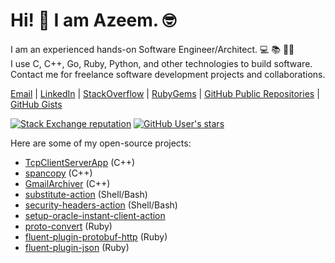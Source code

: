 # Hi! 👋 I am Azeem. 🤓

I am an experienced hands-on Software Engineer/Architect. 💻 📚 🏋️‍♂️  
I use C, C++, Go, Ruby, Python, and other technologies to build software.  
Contact me for freelance software development projects and collaborations.

[Email](mailto:azeem.sajid@gmail.com) |
[LinkedIn](https://www.linkedin.com/in/az33msajid) |
[StackOverflow](https://stackoverflow.com/users/7670262/azeem) |
[RubyGems](https://rubygems.org/profiles/iamAzeem) |
[GitHub Public Repositories](https://github.com/iamazeem?tab=repositories&q=&type=public&language=&sort=stargazers) |
[GitHub Gists](https://gist.github.com/iamAzeem)

[![Stack Exchange reputation](https://img.shields.io/stackexchange/stackoverflow/r/7670262?color=orange&label=StackOverflow&logo=stackoverflow&style=flat-square)](https://stackoverflow.com/users/7670262)
[![GitHub User's stars](https://img.shields.io/github/stars/iamazeem?color=green&label=GitHub%20Stars&logo=github&style=flat-square)](https://github.com/iamazeem?tab=repositories&q=&type=public&language=&sort=stargazers)

Here are some of my open-source projects:

- [TcpClientServerApp](https://github.com/iamazeem/TcpClientServerApp) (C++)
- [spancopy](https://github.com/iamazeem/spancopy) (C++)
- [GmailArchiver](https://github.com/iamazeem/GmailArchiver) (C++)
- [substitute-action](https://github.com/iamazeem/substitute-action) (Shell/Bash)
- [security-headers-action](https://github.com/iamazeem/security-headers-action) (Shell/Bash)
- [setup-oracle-instant-client-action](https://github.com/iamazeem/setup-oracle-instant-client-action)
- [proto-convert](https://github.com/iamazeem/proto-convert) (Ruby)
- [fluent-plugin-protobuf-http](https://github.com/iamazeem/fluent-plugin-protobuf-http) (Ruby)
- [fluent-plugin-json](https://github.com/iamazeem/fluent-plugin-json) (Ruby)
